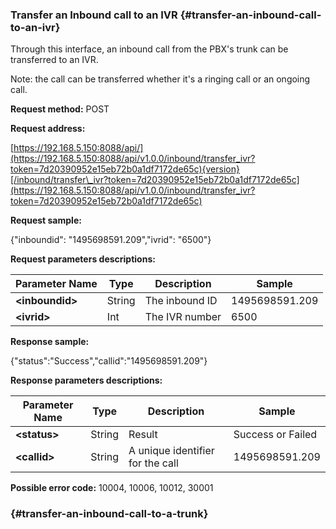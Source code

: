 ### Transfer an Inbound call to an IVR {#transfer-an-inbound-call-to-an-ivr}

Through this interface, an inbound call from the PBX's trunk can be transferred to an IVR.

Note: the call can be transferred whether it's a ringing call or an ongoing call.

**Request method:** POST

**Request address:**

[https://192.168.5.150:8088/api/](https://192.168.5.150:8088/api/v1.0.0/inbound/transfer_ivr?token=7d20390952e15eb72b0a1df7172de65c){version}[/inbound/transfer\_ivr?token=7d20390952e15eb72b0a1df7172de65c](https://192.168.5.150:8088/api/v1.0.0/inbound/transfer_ivr?token=7d20390952e15eb72b0a1df7172de65c)

**Request sample:**

{"inboundid": "1495698591.209","ivrid": "6500"}

**Request parameters descriptions:**

| **Parameter Name** | **Type** | **Description** | **Sample** |
| --- | --- | --- | --- |
| **&lt;inboundid&gt;** | String | The inbound ID | 1495698591.209 |
| **&lt;ivrid&gt;** | Int | The IVR number | 6500 |

**Response sample:**

{"status":"Success","callid":"1495698591.209"}

**Response parameters descriptions:**

| **Parameter Name** | **Type** | **Description** | **Sample** |
| --- | --- | --- | --- |
| **&lt;status&gt;** | String | Result | Success or Failed |
| **&lt;callid&gt;** | String | A unique identifier for the call | 1495698591.209 |

**Possible error code:** 10004, 10006, 10012, 30001

###  {#transfer-an-inbound-call-to-a-trunk}



